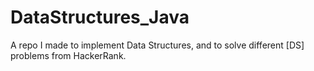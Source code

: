 # DataStructures_Java
A repo I made to implement Data Structures, and to solve different [DS] problems from HackerRank.
